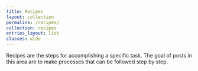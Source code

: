 ```yaml
---
title: Recipes
layout: collection
permalink: /recipes/
collection: recipes
entries_layout: list
classes: wide
---
```


Recipes are the steps for accomplishing a specific task. The goal of posts in this area are to make processes that can be followed step by step.
